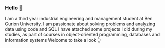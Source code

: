 ### Hello 👋

<!--
**gilbiton1/gilbiton1** is a ✨ _special_ ✨ repository because its `README.md` (this file) appears on your GitHub profile.


-->
I am a third year industrial engineering and management student at Ben Gurion University.
I am passionate about solving problems and analyzing data using code and SQL
I have attached some projects I did during my studies, as part of courses in object-oriented programming, databases and information systems
Welcome to take a look :point_up_2:



